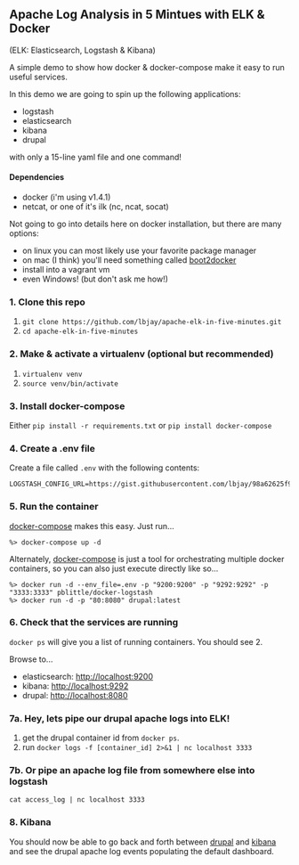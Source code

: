 ## Apache Log Analysis in 5 Mintues with ELK & Docker

(ELK: Elasticsearch, Logstash & Kibana)

A simple demo to show how docker & docker-compose make it easy to run useful services.

In this demo we are going to spin up the following applications:

* logstash
* elasticsearch
* kibana
* drupal

with only a 15-line yaml file and one command!

#### Dependencies
* docker (i'm using v1.4.1)
* netcat, or one of it's ilk (nc, ncat, socat)

Not going to go into details here on docker installation, but there are many options:

* on linux you can most likely use your favorite package manager
* on mac (I think) you'll need something called [boot2docker](http://boot2docker.io/)
* install into a vagrant vm
* even Windows! (but don't ask me how!)

### 1. Clone this repo

1. `git clone https://github.com/lbjay/apache-elk-in-five-minutes.git`
1. `cd apache-elk-in-five-minutes`

### 2. Make & activate a virtualenv (optional but recommended)

1. `virtualenv venv`
1. `source venv/bin/activate`

### 3. Install docker-compose

Either `pip install -r requirements.txt` or `pip install docker-compose`

### 4. Create a .env file

Create a file called `.env` with the following contents:

```
LOGSTASH_CONFIG_URL=https://gist.githubusercontent.com/lbjay/98a62625f9a5570f8c15/raw/226ee25afbd60b27b9b00ae74c0cd2d03c2f1b01/logstash.conf
```

### 5. Run the container

[docker-compose](https://docs.docker.com/compose/)  makes this easy. Just run...

    %> docker-compose up -d

Alternately, [docker-compose](https://docs.docker.com/compose/) is just a tool for orchestrating multiple docker containers, so you can also just execute directly like so...

    %> docker run -d --env_file=.env -p "9200:9200" -p "9292:9292" -p "3333:3333" pblittle/docker-logstash
    %> docker run -d -p "80:8080" drupal:latest


### 6. Check that the services are running

`docker ps` will give you a list of running containers. You should see 2.

Browse to...

* elasticsearch: [http://localhost:9200]()
* kibana: [http://localhost:9292]()
* drupal: [http://localhost:8080]()

### 7a. Hey, lets pipe our drupal apache logs into ELK!

1. get the drupal container id from `docker ps`.
1. run `docker logs -f [container_id] 2>&1 | nc localhost 3333`

### 7b. Or pipe an apache log file from somewhere else into logstash

`cat access_log | nc localhost 3333`

### 8. Kibana

You should now be able to go back and forth between [drupal](http://localhost:8080) and [kibana](http://localhost:9292) and see the drupal apache log events populating the default dashboard.

